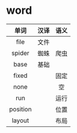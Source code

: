 # word

|   单词   | 汉译 | 语义 |
| :------: | :--: | :--: |
|   file   | 文件 |      |
|  spider  | 蜘蛛 | 爬虫 |
|   base   | 基础 |      |
|  fixed   |      | 固定 |
|   none   |      |  空  |
|   run    |      | 运行 |
| position |      | 位置 |
|  layout  |      | 布局 |
